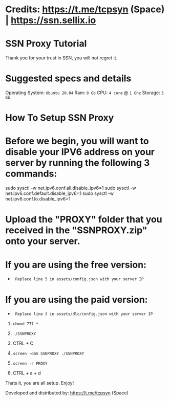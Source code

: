 # Credits: https://t.me/tcpsyn (Space) | https://ssn.sellix.io

# SSN Proxy Tutorial

Thank you for your trust in SSN, you will not regret it.

# Suggested specs and details

Operating System: `Ubuntu 20.04`
Ram: `8 Gb`
CPU: `4 core` @ `1 Ghz`
Storage: `3 Gb`

# How To Setup SSN Proxy

# Before we begin, you will want to disable your IPV6 address on your server by running the following 3 commands:

sudo sysctl -w net.ipv6.conf.all.disable_ipv6=1
sudo sysctl -w net.ipv6.conf.default.disable_ipv6=1
sudo sysctl -w net.ipv6.conf.lo.disable_ipv6=1

# Upload the "PROXY" folder that you received in the "SSNPROXY.zip" onto your server.

#   If you are using the free version:
*      Replace line 5 in assets/config.json with your server IP
#   If you are using the paid version:
*      Replace line 3 in assets/dlc/config.json with your server IP

1. `chmod 777 *`

2. `./SSNPROXY`

3. CTRL + C

4. `screen -dmS SSNPROXY ./SSNPROXY`

5. `screen -r PROXY`

6. CTRL + a + d

Thats it, you are all setup. Enjoy!

Developed and distributed by: https://t.me/tcpsyn (Space)
